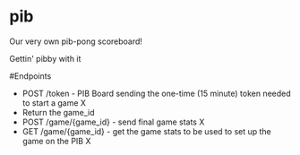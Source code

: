 # pib
Our very own pib-pong scoreboard!

Gettin' pibby with it


#Endpoints
* POST /token - PIB Board sending the one-time (15 minute) token needed to start a game     X
* Return the game_id
* POST /game/{game_id} - send final game stats                                             X
* GET /game/{game_id} - get the game stats to be used to set up the game on the PIB        X